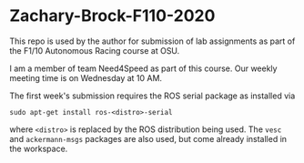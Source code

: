# Zachary-Brock-F110-2020

This repo is used by the author for submission of lab assignments as part of the F1/10 Autonomous Racing course at OSU.

I am a member of team Need4Speed as part of this course. Our weekly meeting time is on Wednesday at 10 AM.

The first week's submission requires the ROS serial package as installed via 
```
sudo apt-get install ros-<distro>-serial
```
where ```<distro>``` is replaced by the ROS distribution being used. The ```vesc``` and ```ackermann-msgs``` packages are also used, but come already installed in the workspace.
